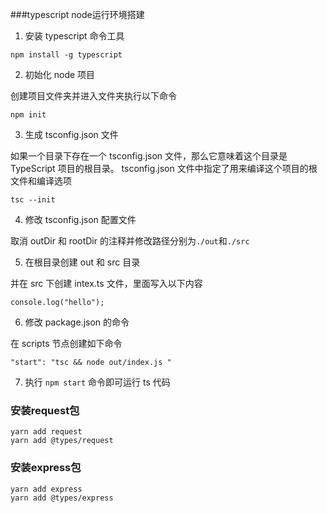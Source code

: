 ###typescript node运行环境搭建
1. 安装 typescript 命令工具

```
npm install -g typescript
```

2. 初始化 node 项目

创建项目文件夹并进入文件夹执行以下命令

```
npm init
```

3. 生成 tsconfig.json 文件

如果一个目录下存在一个 tsconfig.json 文件，那么它意味着这个目录是 TypeScript 项目的根目录。 tsconfig.json 文件中指定了用来编译这个项目的根文件和编译选项

```
tsc --init
```

4. 修改 tsconfig.json 配置文件

取消 outDir 和 rootDir 的注释并修改路径分别为`./out`和`./src`

5. 在根目录创建 out 和 src 目录

并在 src 下创建 intex.ts 文件，里面写入以下内容

```
console.log("hello");
```

6. 修改 package.json 的命令

在 scripts 节点创建如下命令

```
"start": "tsc && node out/index.js "
```

7. 执行 `npm start` 命令即可运行 ts 代码

### 安装request包
~~~
yarn add request
yarn add @types/request
~~~

### 安装express包
~~~
yarn add express
yarn add @types/express
~~~